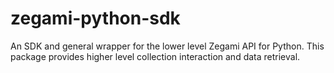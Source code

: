 # zegami-python-sdk
An SDK and general wrapper for the lower level Zegami API for Python. This package provides higher level collection interaction and data retrieval.
